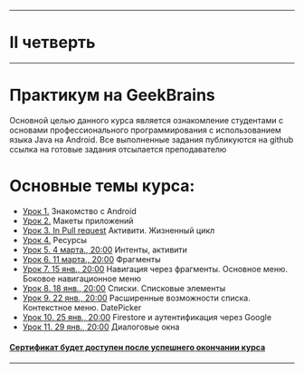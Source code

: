___
# II четверть
___
# Практикум на GeekBrains
Основной целью данного курса является ознакомление студентами с основами профессионального программирования с использованием языка Java на Android.
Все выполненные задания публикуются на github ссылка на готовые задания отсылается преподавателю

# Основные темы курса:
* [Урок 1.](https://github.com/zurbaevi/Introduction-to-Android/tree/main/geekbrains/lesson1) Знакомство с Android
* [Урок 2.](https://github.com/zurbaevi/Introduction-to-Android/tree/main/geekbrains/lesson2) Макеты приложений
* [Урок 3. In Pull request](https://github.com/zurbaevi/Introduction-to-Android/pull/3) Активити. Жизненный цикл
* [Урок 4.](https://github.com/zurbaevi/Introduction-to-Android/tree/main/geekbrains/lesson4) Ресурсы
* [Урок 5. 4 марта., 20:00]() Интенты, активити
* [Урок 6. 11 марта., 20:00]() Фрагменты
* [Урок 7. 15 янв., 20:00]() Навигация через фрагменты. Основное меню. Боковое навигационное меню
* [Урок 8. 18 янв., 20:00]() Списки. Списковые элементы
* [Урок 9. 22 янв., 20:00]() Расширенные возможности списка. Контекстное меню. DatePicker
* [Урок 10. 25 янв., 20:00]() Firestore и аутентификация через Google
* [Урок 11. 29 янв., 20:00]() Диалоговые окна
#### [Сертификат будет доступен после успешнего окончании курса]()
____
